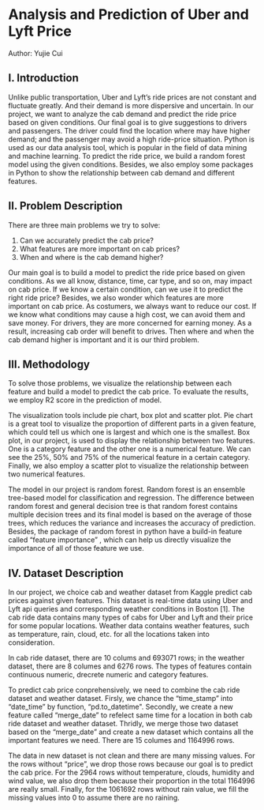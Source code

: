 # Analysis and Prediction of Uber and Lyft Price
Author: Yujie Cui

## Ⅰ. Introduction
Unlike public transportation, Uber and Lyft’s ride prices are not constant and fluctuate greatly. And their demand is more dispersive and uncertain. In our project, we want to analyze the cab demand and predict the ride price based on given conditions. Our final goal is to give suggestions to drivers and passengers. The driver could find the location where may have higher demand; and the passenger may avoid a high ride-price situation. Python is used as our data analysis tool, which is popular in the field of data mining and machine learning. To predict the ride price, we build a random forest model using the given conditions. Besides, we also employ some packages in Python to show the relationship between cab demand and different features. 


## Ⅱ. Problem Description
There are three main problems we try to solve: 
1. Can we accurately predict the cab price? 
2. What features are more important on cab prices? 
3. When and where is the cab demand higher? 

Our main goal is to build a model to predict the ride price based on given conditions. As we all know, distance, time, car type, and so on, may impact on cab price. If we know a certain condition, can we use it to predict the right ride price? Besides, we also wonder which features are more important on cab price. As costumers, we always want to reduce our cost. If we know what conditions may cause a high cost, we can avoid them and save money. For drivers, they are more concerned for earning money. As a result, increasing cab order will benefit to drives. Then where and when the cab demand higher is important and it is our third problem.
 
 ## Ⅲ. Methodology
To solve those problems, we visualize the relationship between each feature and build a model to predict the cab price. To evaluate the results, we employ R2 score in the prediction of model. 

The visualization tools include pie chart, box plot and scatter plot. Pie chart is a great tool to visualize the proportion of different parts in a given feature, which could tell us which one is largest and which one is the smallest. Box plot, in our project, is used to display the relationship between two features. One is a category feature and the other one is a numerical feature. We can see the 25%, 50% and 75% of the numerical feature in a certain category. Finally, we also employ a scatter plot to visualize the relationship between two numerical features. 

The model in our project is random forest. Random forest is an ensemble tree-based model for classification and regression. The difference between random forest and general decision tree is that random forest contains multiple decision trees and its final model is based on the average of those trees, which reduces the variance and increases the accuracy of prediction. Besides, the package of random forest in python have a build-in feature called “feature importance” , which can help us directly visualize the importance of all of those feature we use. 

## Ⅳ. Dataset Description
In our project, we choice cab and weather dataset from Kaggle predict cab prices against given features. This dataset is real-time data using Uber and Lyft api queries and corresponding weather conditions in Boston [1]. The cab ride data contains many types of cabs for Uber and Lyft and their price for some popular locations. Weather data contains weather features, such as temperature, rain, cloud, etc. for all the locations taken into consideration. 

In cab ride dataset, there are 10 colums and 693071 rows; in the weather dataset, there are 8 columes and 6276 rows. The types of features contain continuous numeric, drecrete numeric and category features. 

To predict cab price conprehensively, we need to combine the cab ride dataset and weather dataset. Firsly, we chance the “time_stamp” into “date_time” by function, “pd.to_datetime". Secondly, we create a new feature called “merge_date” to refelect same time for a location in both cab ride dataset and weather dataset. Thridly, we merge those two dataset based on the “merge_date” and create a new dataset which contains all the important features we need. There are 15 columes and 1164996 rows. 

The data in new dataset is not clean and there are many missing values. For the rows without “price”, we drop those rows because our goal is to predict the cab price. For the 2964 rows without temperature, clouds, humidity and wind value, we also drop them because their proportion in the total 1164996 are really small. Finally, for the 1061692 rows without rain value, we fill the missing values into 0 to assume there are no raining. 


